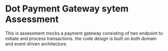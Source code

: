 # Dot Payment Gateway sytem Assessment 
This is assessment mocks a payment gateway consisting of two endpoint to initiate and process transactions. 
the code design is built on both domain and event driven architecture. 
